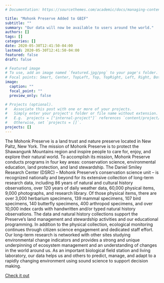 ```yaml
---
# Documentation: https://sourcethemes.com/academic/docs/managing-content/

title: "Mohonk Preserve Added to GBIF"
subtitle: ""
summary: "Our data will now be available to users around the world."
authors: []
tags: []
categories: []
date: 2020-05-30T12:41:50-04:00
lastmod: 2020-05-30T12:41:50-04:00
featured: false
draft: false

# Featured image
# To use, add an image named `featured.jpg/png` to your page's folder.
# Focal points: Smart, Center, TopLeft, Top, TopRight, Left, Right, BottomLeft, Bottom, BottomRight.
image:
  caption: ""
  focal_point: ""
  preview_only: false

# Projects (optional).
#   Associate this post with one or more of your projects.
#   Simply enter your project's folder or file name without extension.
#   E.g. `projects = ["internal-project"]` references `content/project/deep-learning/index.md`.
#   Otherwise, set `projects = []`.
projects: []
---
```


 The Mohonk Preserve is a land trust and nature preserve located in New Paltz, New York. The mission of Mohonk Preserve is to protect the Shawangunk Mountains region and inspire people to care for, enjoy, and explore their natural world. To accomplish its mission, Mohonk Preserve conducts programs in four key areas: conservation science, environmental education, land protection, and land stewardship. The Daniel Smiley Research Center (DSRC) – Mohonk Preserve’s conservation science unit – is recognized nationally and beyond for its extensive collection of long-term research data, including 86 years of natural and cultural history observations, over 120 years of daily weather data, 60,000 physical items, 9,000 photographs, and research library. Of those physical items, there are over 3,000 herbarium specimens, 139 mammal specimens, 107 bird specimens, 140 butterfly specimens, 400 arthropod specimens, and over 10,000 index cards with handwritten and/or typed natural history observations. The data and natural history collections support the Preserve’s land management and stewardship activities and our educational programming. In addition to the physical collection, ecological monitoring continues through citizen science engagement and dedicated staff effort. Our long-term research is networked with other sites studying environmental change indicators and provides a strong and unique underpinning of ecosystem management and an understanding of changes in the world around us. As an important biological field station and living laboratory, our data helps us and others to predict, manage, and adapt to a rapidly changing environment using sound science to support decision making.

[Check it out](https://www.gbif.org/publisher/90c5397a-6f94-4396-8e9c-cdcf6f59ef69)